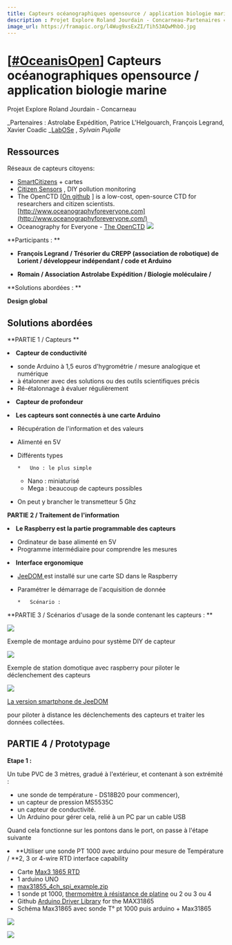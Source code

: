 ```yaml
---
title: Capteurs océanographiques opensource / application biologie marine
description : Projet Explore Roland Jourdain - Concarneau-Partenaires = Astrolabe Expédition, Patrice L'Helgouarch, François Legrand, Xavier Coadic, Sylvain Pujol
image_url: https://framapic.org/l4Wug9xsExZI/Tih53AQwMhbO.jpg
---
```


# [[#OceanisOpen](https://explore.hackpad.com/ep/search/?q=%23OceanisOpen&via=sbt8S4FfmD6)] Capteurs océanographiques opensource / application biologie marine

Projet Explore Roland Jourdain - Concarneau

_Partenaires : Astrolabe Expédition, Patrice L'Helgouarch, François Legrand, Xavier Coadic  _[LabOSe](https://hackpad.com/LabOSe-Laboratoire-Open-Source-dexpriences-libres-et-distribues-SA2B7bDZcbV) , _Sylvain Pujolle_

## Ressources

Réseaux de capteurs citoyens:

*   [SmartCitizens](https://smartcitizen.me/kits/) + cartes
*   [Citizen Sensors](http://citizensensor.cc/) , DIY pollution monitoring
*   The OpenCTD [[On github](https://github.com/OceanographyforEveryone/OpenCTD) ] is a low-cost, open-source CTD for researchers and citizen scientists.          [](http://www.oceanographyforeveryone.com)[http://www.oceanographyforeveryone.com](http://www.oceanographyforeveryone.com/)   
*   Oceanography for Everyone - [The OpenCTD](https://www.rockethub.com/projects/26388-oceanography-for-everyone-the-openctd) ![](https://hackpad-attachments.s3.amazonaws.com/explore.hackpad.com_GR2HxhulMMN_p.445644_1460468169710_CrowdCRDBody.jpg)

**Participants : **

*   **François Legrand / Trésorier du CREPP (association de robotique) de Lorient / développeur indépendant / code et Arduino**

*   **Romain / Association Astrolabe Expédition / Biologie moléculaire /**

**Solutions abordées : **

**Design global**

## Solutions abordées

**PARTIE 1 / Capteurs **
<undefined><li>**Capteur de conductivité**</li></undefined>

*   sonde Arduino à 1,5 euros d'hygrométrie / mesure analogique et numérique
*   à étalonner avec des solutions ou des outils scientifiques précis
*   Ré-étalonnage à évaluer régulièrement

<undefined><li>**Capteur de profondeur**</li></undefined>

<undefined><li>**Les capteurs sont connectés à une carte Arduino**</li></undefined>

*   Récupération de l'information et des valeurs 
*   Alimenté en 5V
*   Différents types 

        *   Uno : le plus simple
    *   Nano : miniaturisé
    *   Mega : beaucoup de capteurs possibles

*   On peut y brancher le transmetteur 5 Ghz

**PARTIE 2 / Traitement de l'information**
<undefined><li>**Le Raspberry est la partie programmable des capteurs**</li></undefined>

*   Ordinateur de base alimenté en 5V
*   Programme intermédiaire pour comprendre les mesures

<undefined><li>**Interface ergonomique**</li></undefined>

*   [JeeDOM ](https://www.jeedom.com/site/fr/) est installé sur une carte SD dans le Raspberry
*   Paramétrer le démarrage de l'acquisition de donnée

        *   Scénario : 

**PARTIE 3 / Scénarios d'usage de la sonde contenant les capteurs : **

![](https://hackpad-attachments.s3.amazonaws.com/explore.hackpad.com_sbt8S4FfmD6_p.445644_1460990128804_20160416_153034[1].jpg)

Exemple de montage arduino pour système DIY de capteur

![](https://hackpad-attachments.s3.amazonaws.com/explore.hackpad.com_sbt8S4FfmD6_p.445644_1460990182125_20160416_153040[1].jpg)

Exemple de station domotique avec raspberry pour piloter le déclenchement des capteurs

![](https://hackpad-attachments.s3.amazonaws.com/explore.hackpad.com_sbt8S4FfmD6_p.445644_1460990319820_20160416_153055[1].jpg)

[La version smartphone de JeeDOM](https://www.jeedom.com/site/fr/) 

pour piloter à distance les déclenchements des capteurs et traiter les données collectées.

## PARTIE 4 / Prototypage

**Etape 1 :**

Un tube PVC de 3 mètres, gradué à l'extérieur, et contenant à son extrémité : 

*   une sonde de température - DS18B20 pour commencer), 
*   un capteur de pression MS5535C
*   un capteur de conductivité. 
*   Un Arduino pour gérer cela, relié à un PC par un cable USB

Quand cela fonctionne sur les pontons dans le port, on passe à l'étape suivante
<undefined><li>**Utiliser une sonde PT 1000 avec arduino pour mesure de Température / **2, 3 or 4-wire RTD interface capability</li></undefined>

*   Carte [Max3 1865 RTD](https://datasheets.maximintegrated.com/en/ds/MAX31865.pdf) 
*   1 arduino UNO
*   [max31855_4ch_spi_example.zip](http://www.playingwithfusion.com/include/getfile.php?fileid=7023)                     
*   1 sonde pt 1000, [thermomètre à résistance de platine](https://fr.wikipedia.org/wiki/Thermom%C3%A8tre_%C3%A0_r%C3%A9sistance_de_platine)  ou 2 ou 3 ou 4
*   Github [Arduino Driver Library](https://github.com/olewolf/arduino-max31865/blob/master/MAX31865.h) for the MAX31865
*   Schéma Max31865 avec sonde T° pt 1000 puis arduino + Max31865

![](https://hackpad-attachments.s3.amazonaws.com/explore.hackpad.com_sbt8S4FfmD6_p.445644_1466851675526_7900.gif)

![](https://hackpad-attachments.s3.amazonaws.com/explore.hackpad.com_sbt8S4FfmD6_p.445644_1466859366426_MAX31865-sch.png)

